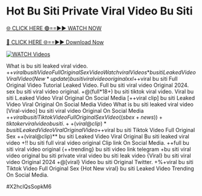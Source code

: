 # Hot Bu Siti Private Viral Video Bu Siti


[🌐 CLICK HERE 🟢==►► WATCH NOW](https://cutt.ly/te57wshS)

[🔴 CLICK HERE 🌐==►► Download Now](https://cutt.ly/te57wshS)

[![WATCH Videos](https://i.imgur.com/dJHk4Zq.gif)](https://cutt.ly/te57wshS)





























What is bu siti leaked viral video. +$+viral bu siti Video Full Original Sex Video {Watch viral Videos*} bu siti Leaked Video Viral Video (New*update) bu siti viral video original xxl
+$+viral bu siti Full Original Video Tutorial Leaked Video.
Full bu siti viral video Original 2024.
sex bu siti viral video original.
+@(full*18+) bu siti tiktok viral video. Viral bu siti L.eaked Video Viral Original On Social Media
[++viral clip] bu siti Leaked Video Viral Original On Social Media Video What is bu siti leaked viral video
[Viral-video] bu siti viral video Original On Social Media
+$+viral bu siti Tiktok Video Full Original Sex Video
((sbex+news))+ tiktoker viral video bu siti.
++(viral@clip)* bu siti Leaked Video Viral Original Video
+$+viral bu siti Tiktok Video Full Original Sex ++(viral@clip)** bu siti Leaked Video Viral Original Bu siti leaked viral video
+!! bu siti full viral video original Clip link On Social Media. ++full bu siti viral video original {++trending} bu siti video link telegram +bu siti viral video original bu siti private viral video bu siti leak video
{Viral} bu siti viral video Original 2024
+@[viral} Video bu siti Original Twitter. +%+viral bu siti Tiktok Video Full Original Sex
{Hot New viral} bu siti Leaked Video Trending On Social Media.


#X2hclQsSopkM6
